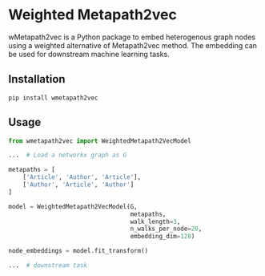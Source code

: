 # Weighted Metapath2vec

wMetapath2vec is a Python package to embed heterogenous graph nodes using a weighted alternative of Metapath2vec method. The embedding can be used for downstream machine learning tasks.


## Installation

```
pip install wmetapath2vec
```

## Usage

```python
from wmetapath2vec import WeightedMetapath2VecModel

...  # Load a networkx graph as G

metapaths = [
    ['Article', 'Author', 'Article'],
    ['Author', 'Article', 'Author']
]

model = WeightedMetapath2VecModel(G,
                                  metapaths,
                                  walk_length=3,
                                  n_walks_per_node=20,
                                  embedding_dim=128)

node_embeddings = model.fit_transform()

...  # downstream task
```

